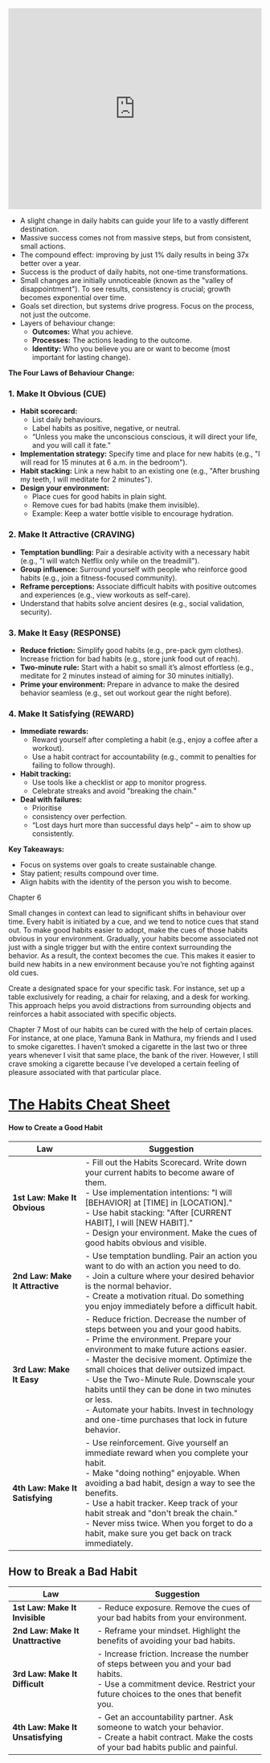 <iframe width="100%" height="400" src="https://www.youtube.com/embed/PZ7lDrwYdZc?si=QCryDcc6UV7KzMZv" title="YouTube video player" frameborder="0" allow="accelerometer; autoplay; clipboard-write; encrypted-media; gyroscope; picture-in-picture; web-share" referrerpolicy="strict-origin-when-cross-origin" allowfullscreen></iframe>

- A slight change in daily habits can guide your life to a vastly different destination.
- Massive success comes not from massive steps, but from consistent, small actions.
- The compound effect: improving by just 1% daily results in being 37x better over a year.
- Success is the product of daily habits, not one-time transformations.
- Small changes are initially unnoticeable (known as the "valley of disappointment"). To see results, consistency is crucial; growth becomes exponential over time.
- Goals set direction, but systems drive progress. Focus on the process, not just the outcome.
- Layers of behaviour change:
    - **Outcomes:** What you achieve.
    - **Processes:** The actions leading to the outcome.
    - **Identity:** Who you believe you are or want to become (most important for lasting change).

**The Four Laws of Behaviour Change:**

### 1. Make It Obvious (CUE)

- **Habit scorecard:**
    - List daily behaviours.
    - Label habits as positive, negative, or neutral.
    - “Unless you make the unconscious conscious, it will direct your life, and you will call it fate.”
- **Implementation strategy:** Specify time and place for new habits (e.g., "I will read for 15 minutes at 6 a.m. in the bedroom").
- **Habit stacking:** Link a new habit to an existing one (e.g., "After brushing my teeth, I will meditate for 2 minutes").
- **Design your environment:**
    - Place cues for good habits in plain sight.
    - Remove cues for bad habits (make them invisible).
    - Example: Keep a water bottle visible to encourage hydration.
### 2. Make It Attractive (CRAVING)

- **Temptation bundling:** Pair a desirable activity with a necessary habit (e.g., "I will watch Netflix only while on the treadmill").
- **Group influence:** Surround yourself with people who reinforce good habits (e.g., join a fitness-focused community).
- **Reframe perceptions:** Associate difficult habits with positive outcomes and experiences (e.g., view workouts as self-care).
- Understand that habits solve ancient desires (e.g., social validation, security).

### 3. Make It Easy (RESPONSE)

- **Reduce friction:** Simplify good habits (e.g., pre-pack gym clothes). Increase friction for bad habits (e.g., store junk food out of reach).
- **Two-minute rule:** Start with a habit so small it’s almost effortless (e.g., meditate for 2 minutes instead of aiming for 30 minutes initially).
- **Prime your environment:** Prepare in advance to make the desired behavior seamless (e.g., set out workout gear the night before).

### 4. Make It Satisfying (REWARD)

- **Immediate rewards:**
    - Reward yourself after completing a habit (e.g., enjoy a coffee after a workout).
    - Use a habit contract for accountability (e.g., commit to penalties for failing to follow through).
- **Habit tracking:**
    - Use tools like a checklist or app to monitor progress.
    - Celebrate streaks and avoid "breaking the chain."
- **Deal with failures:**
    - Prioritise
    - consistency over perfection.
    - “Lost days hurt more than successful days help” – aim to show up consistently.

**Key Takeaways:**
- Focus on systems over goals to create sustainable change.
- Stay patient; results compound over time.
- Align habits with the identity of the person you wish to become.


Chapter 6

Small changes in context can lead to significant shifts in behaviour over time. 
Every habit is initiated by a cue, and we tend to notice cues that stand out. 
To make good habits easier to adopt, make the cues of those habits obvious in your environment. Gradually, your habits become associated not just with a single trigger but with the entire context surrounding the behavior. As a result, the context becomes the cue. This makes it easier to build new habits in a new environment because you’re not fighting against old cues.

Create a designated space for your specific task. For instance, set up a table exclusively for reading, a chair for relaxing, and a desk for working. This approach helps you avoid distractions from surrounding objects and reinforces a habit associated with specific objects.

Chapter 7
Most of our habits can be cured with the help of certain places. For instance, at one place, Yamuna Bank in Mathura, my friends and I used to smoke cigarettes. I haven’t smoked a cigarette in the last two or three years whenever I visit that same place, the bank of the river. However, I still crave smoking a cigarette because I’ve developed a certain feeling of pleasure associated with that particular place.


# [The Habits Cheat Sheet](https://s3.amazonaws.com/jamesclear/Atomic+Habits/Habits+Cheat+Sheet.pdf)

#### How to Create a Good Habit

| **Law**                         | **Suggestion**                                                                                                                                                                                                                                                                                                                                                                                                                                                          |
| ------------------------------- | ----------------------------------------------------------------------------------------------------------------------------------------------------------------------------------------------------------------------------------------------------------------------------------------------------------------------------------------------------------------------------------------------------------------------------------------------------------------------- |
| **1st Law: Make It Obvious**    | - Fill out the Habits Scorecard. Write down your current habits to become aware of them.<br>- Use implementation intentions: "I will [BEHAVIOR] at [TIME] in [LOCATION]."<br>- Use habit stacking: "After [CURRENT HABIT], I will [NEW HABIT]."<br>- Design your environment. Make the cues of good habits obvious and visible.                                                                                                                                         |
| **2nd Law: Make It Attractive** | - Use temptation bundling. Pair an action you want to do with an action you need to do.<br>- Join a culture where your desired behavior is the normal behavior.<br>- Create a motivation ritual. Do something you enjoy immediately before a difficult habit.                                                                                                                                                                                                           |
| **3rd Law: Make It Easy**       | - Reduce friction. Decrease the number of steps between you and your good habits.<br>- Prime the environment. Prepare your environment to make future actions easier.<br>- Master the decisive moment. Optimize the small choices that deliver outsized impact.<br>- Use the Two-Minute Rule. Downscale your habits until they can be done in two minutes or less.<br>- Automate your habits. Invest in technology and one-time purchases that lock in future behavior. |
| **4th Law: Make It Satisfying** | - Use reinforcement. Give yourself an immediate reward when you complete your habit.<br>- Make "doing nothing" enjoyable. When avoiding a bad habit, design a way to see the benefits.<br>- Use a habit tracker. Keep track of your habit streak and "don't break the chain."<br>- Never miss twice. When you forget to do a habit, make sure you get back on track immediately.                                                                                        |

## How to Break a Bad Habit

| **Law**                           | **Suggestion**                                                                                                                                                              |
| --------------------------------- | --------------------------------------------------------------------------------------------------------------------------------------------------------------------------- |
| **1st Law: Make It Invisible**    | - Reduce exposure. Remove the cues of your bad habits from your environment.                                                                                                |
| **2nd Law: Make It Unattractive** | - Reframe your mindset. Highlight the benefits of avoiding your bad habits.                                                                                                 |
| **3rd Law: Make It Difficult**    | - Increase friction. Increase the number of steps between you and your bad habits.<br>- Use a commitment device. Restrict your future choices to the ones that benefit you. |
| **4th Law: Make It Unsatisfying** | - Get an accountability partner. Ask someone to watch your behavior.<br>- Create a habit contract. Make the costs of your bad habits public and painful.                    |

